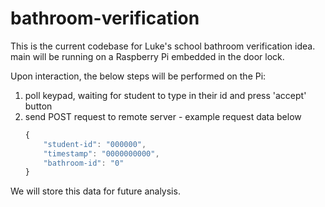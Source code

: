 
# bathroom-verification

This is the current codebase for Luke's school bathroom verification idea. main will be running on a Raspberry Pi embedded in the door lock.

Upon interaction, the below steps will be performed on the Pi:
 1. poll keypad, waiting for student to type in their id and press 'accept' button
 2. send POST request to remote server - example request data below
    ```javascript
    {
        "student-id": "000000",
        "timestamp": "0000000000",
        "bathroom-id": "0"
    }
    ```
We will store this data for future analysis.